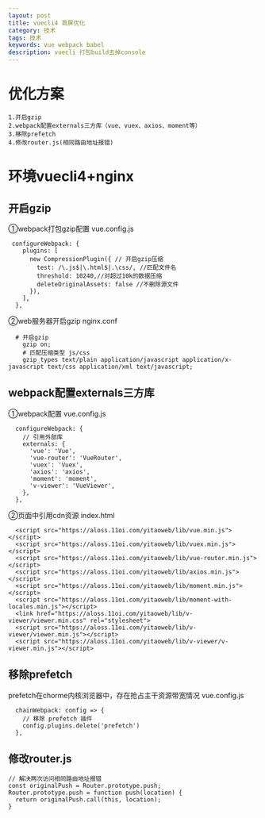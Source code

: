 ```yaml
---
layout: post
title: vuecli4 首屏优化
category: 技术
tags: 技术
keywords: vue webpack babel
description: vuecli 打包build去掉console
---
```



# 优化方案
```
1.开启gzip
2.webpack配置externals三方库（vue、vuex、axios、moment等）
3.移除prefetch
4.修改router.js(相同路由地址报错)
```

# 环境vuecli4+nginx

## 开启gzip
①webpack打包gzip配置
vue.config.js
```
 configureWebpack: {
    plugins: [
      new CompressionPlugin({ // 开启gzip压缩
        test: /\.js$|\.html$|.\css/, //匹配文件名
        threshold: 10240,//对超过10k的数据压缩
        deleteOriginalAssets: false //不删除源文件
      }),
    ],
  },
```
②web服务器开启gzip
nginx.conf
```
  # 开启gzip
	gzip on;
	# 匹配压缩类型 js/css
	gzip_types text/plain application/javascript application/x-javascript text/css application/xml text/javascript;
```
## webpack配置externals三方库
①webpack配置
vue.config.js
```
  configureWebpack: {
    // 引用外部库
    externals: {
      'vue': 'Vue',
      'vue-router': 'VueRouter',
      'vuex': 'Vuex',
      'axios': 'axios',
      'moment': 'moment',
      'v-viewer': 'VueViewer',
    },
  },
```
②页面中引用cdn资源
index.html
```
  <script src="https://aloss.11oi.com/yitaoweb/lib/vue.min.js"></script>
  <script src="https://aloss.11oi.com/yitaoweb/lib/vuex.min.js"></script>
  <script src="https://aloss.11oi.com/yitaoweb/lib/vue-router.min.js"></script>
  <script src="https://aloss.11oi.com/yitaoweb/lib/axios.min.js"></script>
  <script src="https://aloss.11oi.com/yitaoweb/lib/moment.min.js"></script>
  <script src="https://aloss.11oi.com/yitaoweb/lib/moment-with-locales.min.js"></script>
  <link href="https://aloss.11oi.com/yitaoweb/lib/v-viewer/viewer.min.css" rel="stylesheet">
  <script src="https://aloss.11oi.com/yitaoweb/lib/v-viewer/viewer.min.js"></script>
  <script src="https://aloss.11oi.com/yitaoweb/lib/v-viewer/v-viewer.min.js"></script>
```
## 移除prefetch
prefetch在chorme内核浏览器中，存在抢占主干资源带宽情况
vue.config.js
```
  chainWebpack: config => {
    // 移除 prefetch 插件
    config.plugins.delete('prefetch')
  },
```
## 修改router.js
```
// 解决两次访问相同路由地址报错
const originalPush = Router.prototype.push;
Router.prototype.push = function push(location) {
  return originalPush.call(this, location);
}
```